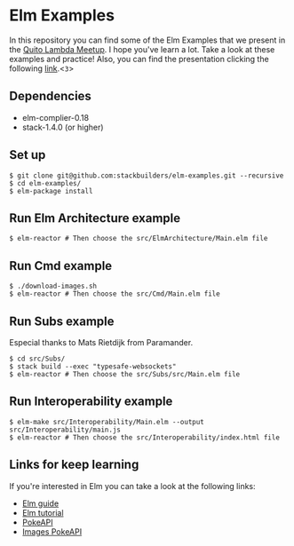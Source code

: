 # Elm Examples
In this repository you can find some of the Elm Examples that we present in the
[Quito Lambda Meetup][quito-lambda]. I hope you've learn a lot. Take a look at
these examples and practice! Also, you can find the presentation clicking the
following [link][presentation].<`3`>

## Dependencies
- elm-complier-0.18
- stack-1.4.0 (or higher)

## Set up
```shell
$ git clone git@github.com:stackbuilders/elm-examples.git --recursive
$ cd elm-examples/
$ elm-package install
```

## Run Elm Architecture example
```shell
$ elm-reactor # Then choose the src/ElmArchitecture/Main.elm file
```

## Run Cmd example
```shell
$ ./download-images.sh
$ elm-reactor # Then choose the src/Cmd/Main.elm file
```

## Run Subs example
Especial thanks to Mats Rietdijk from Paramander.
```shell
$ cd src/Subs/
$ stack build --exec "typesafe-websockets"
$ elm-reactor # Then choose the src/Subs/src/Main.elm file
```
## Run Interoperability example
```shell
$ elm-make src/Interoperability/Main.elm --output src/Interoperability/main.js
$ elm-reactor # Then choose the src/Interoperability/index.html file
```

## Links for keep learning
If you're interested in Elm you can take a look at the following links:

- [Elm guide](https://guide.elm-lang.org)
- [Elm tutorial](https://www.elm-tutorial.org/en/)
- [PokeAPI][poke-api]
- [Images PokeAPI][poke-images]

[quito-lambda]: https://www.meetup.com/Quito-Lambda-Meetup/
[presentation]: https://docs.google.com/a/stackbuilders.com/presentation/d/1LYMMZOJAP12wCWieE6qpIrY_t3ahzv6_YASWCJrW7HE/edit?usp=sharing
[poke-api]: http://pokeapi.co/
[poke-images]: https://github.com/PokeAPI/sprites/tree/master/sprites/pokemon

